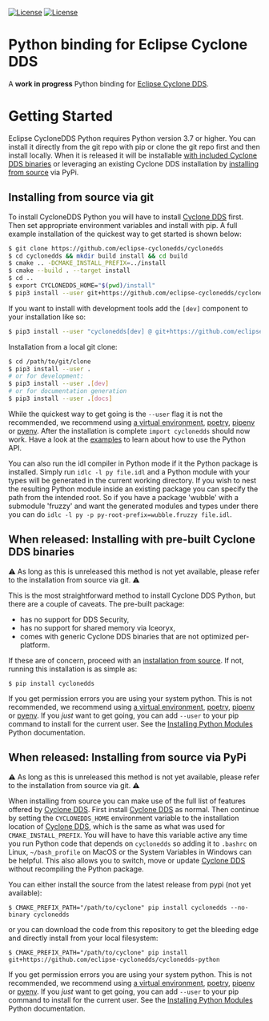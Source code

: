 [![License](https://img.shields.io/badge/License-EPL%202.0-blue)](https://choosealicense.com/licenses/epl-2.0/)
[![License](https://img.shields.io/badge/License-EDL%201.0-blue)](https://choosealicense.com/licenses/edl-1.0/)

# Python binding for Eclipse Cyclone DDS

A **work in progress** Python binding for [Eclipse Cyclone DDS][1].

# Getting Started

Eclipse CycloneDDS Python requires Python version 3.7 or higher. You can install it directly from the git repo with pip or clone the git repo first and then install locally. When it is released it will be installable [with included Cyclone DDS binaries](#installing-with-pre-built-binaries) or leveraging an existing Cyclone DDS installation by [installing from source](#installing-from-source) via PyPi.


## Installing from source via git

To install CycloneDDS Python you will have to install [Cyclone DDS][1] first. Then set appropriate environment variables and install with pip. A full example installation of the quickest way to get started is shown below:

```bash
$ git clone https://github.com/eclipse-cyclonedds/cyclonedds
$ cd cyclonedds && mkdir build install && cd build
$ cmake .. -DCMAKE_INSTALL_PREFIX=../install
$ cmake --build . --target install
$ cd ..
$ export CYCLONEDDS_HOME="$(pwd)/install"
$ pip3 install --user git+https://github.com/eclipse-cyclonedds/cyclonedds-python
```

If you want to install with development tools add the `[dev]` component to your installation like so:

```bash
$ pip3 install --user "cyclonedds[dev] @ git+https://github.com/eclipse-cyclonedds/cyclonedds-python"
```

Installation from a local git clone:

```bash
$ cd /path/to/git/clone
$ pip3 install --user .
# or for development:
$ pip3 install --user .[dev]
# or for documentation generation
$ pip3 install --user .[docs]
```

While the quickest way to get going is the `--user` flag it is not the recommended, we recommend using [a virtual environment][2], [poetry][3], [pipenv][4] or [pyenv][5]. After the installation is complete `import cyclonedds` should now work. Have a look at the [examples](examples/) to learn about how to use the Python API.

You can also run the idl compiler in Python mode if it the Python package is installed. Simply run `idlc -l py file.idl` and a Python module with your types will be generated in the current working directory. If you wish to nest the resulting Python module inside an existing package you can specify the path from the intended root. So if you have a package 'wubble' with a submodule 'fruzzy' and want the generated modules and types under there you can do `idlc -l py -p py-root-prefix=wubble.fruzzy file.idl`.

## When released: Installing with pre-built Cyclone DDS binaries

⚠️ As long as this is unreleased this method is not yet available, please refer to the installation from source via git. ⚠️

This is the most straightforward method to install Cyclone DDS Python, but there are a couple of caveats. The pre-built package:
 * has no support for DDS Security,
 * has no support for shared memory via Iceoryx,
 * comes with generic Cyclone DDS binaries that are not optimized per-platform.

If these are of concern, proceed with an [installation from source](#installing-from-source). If not, running this installation is as simple as:

    $ pip install cyclonedds


If you get permission errors you are using your system python. This is not recommended, we recommend using [a virtual environment][2], [poetry][3], [pipenv][4] or [pyenv][5]. If you _just_ want to get going, you can add `--user` to your pip command to install for the current user. See the [Installing Python Modules][6] Python documentation.


## When released: Installing from source via PyPi

⚠️ As long as this is unreleased this method is not yet available, please refer to the installation from source via git. ⚠️

When installing from source you can make use of the full list of features offered by [Cyclone DDS][1]. First install [Cyclone DDS][1] as normal. Then continue by setting the `CYCLONEDDS_HOME` environment variable to the installation location of [Cyclone DDS][1], which is the same as what was used for `CMAKE_INSTALL_PREFIX`. You will have to have this variable active any time you run Python code that depends on `cyclonedds` so adding it to `.bashrc` on Linux, `~/bash_profile` on MacOS or the System Variables in Windows can be helpful. This also allows you to switch, move or update [Cyclone DDS][1] without recompiling the Python package.

You can either install the source from the latest release from pypi (not yet available):

    $ CMAKE_PREFIX_PATH="/path/to/cyclone" pip install cyclonedds --no-binary cyclonedds

or you can download the code from this repository to get the bleeding edge and directly install from your local filesystem:

    $ CMAKE_PREFIX_PATH="/path/to/cyclone" pip install git+https://github.com/eclipse-cyclonedds/cyclonedds-python

If you get permission errors you are using your system python. This is not recommended, we recommend using [a virtual environment][2], [poetry][3], [pipenv][4] or [pyenv][5]. If you _just_ want to get going, you can add `--user` to your pip command to install for the current user. See the [Installing Python Modules][6] Python documentation.

[1]: https://github.com/eclipse-cyclonedds/cyclonedds/
[2]: https://docs.python.org/3/tutorial/venv.html
[3]: https://python-poetry.org/
[4]: https://pipenv.pypa.io/en/latest/
[5]: https://github.com/pyenv/pyenv
[6]: https://docs.python.org/3/installing/index.html
